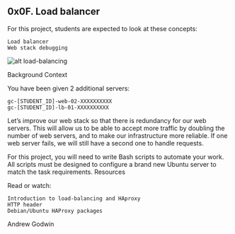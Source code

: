 ## 0x0F. Load balancer

For this project, students are expected to look at these concepts:

    Load balancer
    Web stack debugging
	
![alt load-balancing](https://s3.amazonaws.com/intranet-projects-files/holbertonschool-sysadmin_devops/275/qfdked8.png)	

Background Context

You have been given 2 additional servers:

    gc-[STUDENT_ID]-web-02-XXXXXXXXXX
    gc-[STUDENT_ID]-lb-01-XXXXXXXXXX

Let’s improve our web stack so that there is redundancy for our web servers. This will allow us to be able to accept more traffic by doubling the number of web servers, and to make our infrastructure more reliable. If one web server fails, we will still have a second one to handle requests.

For this project, you will need to write Bash scripts to automate your work. All scripts must be designed to configure a brand new Ubuntu server to match the task requirements.
Resources

Read or watch:

    Introduction to load-balancing and HAproxy
    HTTP header
    Debian/Ubuntu HAProxy packages


Andrew Godwin